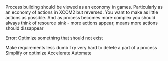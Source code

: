 Process building should be viewed as an economy in games.
Particularly as an economy of actions in XCOM2 but reversed.
You want to make as little actions as possible.
And as process becomes more complex you should always think of resource sink - more actions appear, means more actions should dissappear


Error: Optimize something that should not exist

Make requirements less dumb
Try very hard to delete a part of a process
Simplify or optimize
Accelerate
Automate